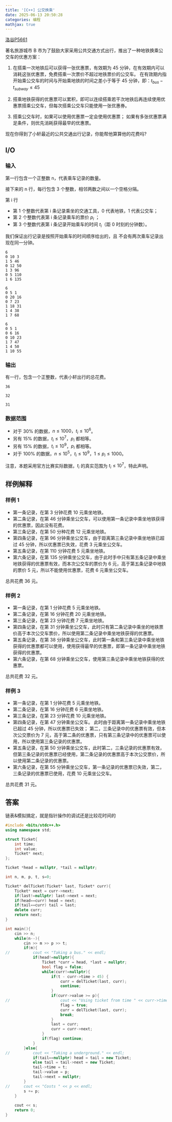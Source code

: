 ```yaml
---
title: '[C++] 公交换乘'
date: 2025-06-13 20:50:28
categories: 编程
mathjax: true
---
```


[洛谷P5661](https://www.luogu.com.cn/problem/P5661)

著名旅游城市 B 市为了鼓励大家采用公共交通方式出行，推出了一种地铁换乘公交车的优惠方案：

1. 在搭乘一次地铁后可以获得一张优惠票，有效期为 45 分钟，在有效期内可以消耗这张优惠票，免费搭乘一次票价不超过地铁票价的公交车。
    在有效期内指开始乘公交车的时间与开始乘地铁的时间之差小于等于 45 分钟，即：$t_{bus} - t_{subway} ≤ 45$

2. 搭乘地铁获得的优惠票可以累积，即可以连续搭乘若干次地铁后再连续使用优惠票搭乘公交车，但每次搭乘公交车只能使用一张优惠券。

3. 搭乘公交车时，如果可以使用优惠票一定会使用优惠票；
    如果有多张优惠票满足条件，则优先消耗获得最早的优惠票。

现在你得到了小轩最近的公共交通出行记录，你能帮他算算他的花费吗?

<!-- More -->

## I/O

### 输入

第一行包含一个正整数 n，代表乘车记录的数量。

接下来的 n 行，每行包含 3 个整数，相邻两数之间以一个空格分隔。

第 i 行

- 第 1 个整数代表第 i 条记录乘坐的交通工具，0 代表地铁，1 代表公交车；
- 第 2 个整数代表第 i 条记录乘车的票价 $p_i$ ；
- 第 3 个整数代表第 i 条记录开始乘车的时间 $t_i$（距 0 时刻的分钟数）。

我们保证出行记录是按照开始乘车的时间顺序给出的，且 不会有两次乘车记录出现在同一分钟。

``` in 样例1
6
0 10 3
1 5 46
0 12 50
1 3 96
0 5 110
1 6 135
```

``` in 样例2
6
0 5 1
0 20 16
0 7 23
1 18 31
1 4 38
1 7 68 
```

``` in 样例3
6
0 5 1
0 6 16
0 10 23
1 7 47
1 4 50
1 10 55
```

### 输出

有一行，包含一个正整数，代表小轩出行的总花费。

``` out 样例1
36
```

``` out 样例2
32
```

``` out 样例3
31
```

### 数据范围

- 对于 30% 的数据，$n≤1000，t_i≤10^6$。
- 另有 15% 的数据，$t_i≤10^7$，$p_i$ 都相等。
- 另有 15% 的数据，$t_i≤10^9$，$p_i$ 都相等。
- 对于 100% 的数据，$n≤10^5$，$t_i≤10^9$，$1≤p_i≤1000$。

注意，本题采用官方比赛实际数据，$t_i$ 的真实范围为 $t_i≤10^7$，特此声明。

## 样例解释

### 样例 1

- 第一条记录，在第 3 分钟花费 10 元乘坐地铁。
- 第二条记录，在第 46 分钟乘坐公交车，可以使用第一条记录中乘坐地铁获得的优惠票，因此没有花费。
- 第三条记录，在第 50 分种花费 12 元乘坐地铁。
- 第四条记录，在第 96 分钟乘坐公交车，由于距离第三条记录中乘坐地铁已超过 45 分钟，所以优惠票已失效，花费 3 元乘坐公交车。
- 第五条记录，在第 110 分钟花费 5 元乘坐地铁。
- 第六条记录，在第 135 分钟乘坐公交车，由于此时手中只有第五条记录中乘坐地铁获得的优惠票有效，而本次公交车的票价为 6 元，高于第五条记录中地铁的票价 5 元，所以不能使用优惠票，花费 6 元乘坐公交车。

总共花费 36 元。

### 样例 2

- 第一条记录，在第 1 分钟花费 5 元乘坐地铁。
- 第二条记录，在第 16 分钟花费 20 元乘坐地铁。
- 第三条记录，在第 23 分钟花费 7 元乘坐地铁。
- 第四条记录，在第 31 分钟乘坐公交车，此时只有第二条记录中乘坐的地铁票价高于本次公交车票价，所以使用第二条记录中乘坐地铁获得的优惠票。
- 第五条记录，在第 38 分钟乘坐公交车，此时第一条和第三条记录中乘坐地铁获得的优惠票都可以使用，使用获得最早的优惠票，即第一条记录中乘坐地铁获得的优惠票。
- 第六条记录，在第 68 分钟乘坐公交车，使用第三条记录中乘坐地铁获得的优惠票。

总共花费 32 元。

### 样例 3

- 第一条记录，在第 1 分钟花费 5 元乘坐地铁。
- 第二条记录，在第 16 分钟花费 6 元乘坐地铁。
- 第三条记录，在第 23 分钟花费 10 元乘坐地铁。
- 第四条记录，在第 47 分钟乘坐公交车。
    此时由于距离第一条记录中乘坐地铁已超过 45 分钟，所以优惠票已失效；
    第二，三条记录中的优惠票有效，但本次公交票价为 7 元，高于第二条的优惠票，只有第三条记录中的优惠票可以使用，所以使用第三条记录的优惠票。
- 第五条记录，在第 50 分钟乘坐公交车，此时第二，三条记录的优惠票有效，但第三条记录的优惠票已经使用，第二条记录的优惠票高于本次公交票价，所以使用第二条记录的优惠票。
- 第六条记录，在第 55 分钟乘坐公交车，第一条记录的优惠票已失效，第二，三条记录的优惠票已使用，花费 10 元乘坐公交车。

总共花费 31 元。

## 答案

链表&模拟搞定，就是指针操作的调试还是比较花时间的

```cpp
#include <bits/stdc++.h>
using namespace std;

struct Ticket{
	int time;
	int value;
	Ticket* next;
};

Ticket *head = nullptr, *tail = nullptr;

int n, m, p, t, s=0;

Ticket* delTicket(Ticket* last, Ticket* curr){
	Ticket* next = curr->next;
	if(last!=nullptr) last->next = next;
	if(head==curr) head = next;
	if(tail==curr) tail = last;
	delete curr;
	return next;
}

int main(){
	cin >> n;
	while(n--){
		cin >> m >> p >> t;
		if(m){
//			cout << "Taking a bus." << endl;
			if(head!=nullptr){
				Ticket *curr = head, *last = nullptr;
				bool flag = false;
				while(curr!=nullptr){
					if(t - curr->time > 45) {
						curr = delTicket(last, curr);
						continue;
					}
					if(curr->value >= p){
//						cout << "Using ticket from time " << curr->time << endl;
						flag = true;
						curr = delTicket(last, curr);
						break;
					}
					last = curr;
					curr = curr->next;
				}
				if(flag) continue;
			}
		}else{
//			cout << "Taking a underground." << endl;
			if(tail==nullptr) head = tail = new Ticket;
			else tail = tail->next = new Ticket;
			tail->time = t;
			tail->value = p;
			tail->next = nullptr;
		}
//		cout << "Costs " << p << endl;
		s += p;
	}
	
	cout << s;
	return 0;
}
```